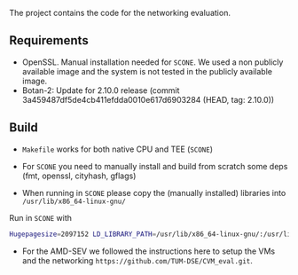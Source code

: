 The project contains the code for the networking evaluation. 

## Requirements

- OpenSSL. Manual installation needed for `SCONE`. We used a non publicly available image and the system is not tested in the publicly available image.
- Botan-2: Update for 2.10.0 release (commit 3a459487df5de4cb411efdda0010e617d6903284 (HEAD, tag: 2.10.0))

## Build

- `Makefile` works for both native CPU and TEE (`SCONE`) 
- For `SCONE` you need to manually install and build from scratch some deps (fmt, openssl, cityhash, gflags)
  
- When running in `SCONE` please copy the (manually installed) libraries into `/usr/lib/x86_64-linux-gnu/`

Run in `SCONE` with

```sh
Hugepagesize=2097152 LD_LIBRARY_PATH=/usr/lib/x86_64-linux-gnu/:/usr/lib/gcc/x86_64-linux-gnu/7/:/usr/local/ssl/lib64 SCONE_VERSION=1 SCONE_LOG=7 SCONE_NO_FS_SHIELD=1 SCONE_NO_MMAP_ACCESS=1 SCONE_HEAP=3584M SCONE_LD_DEBUG=1 /opt/scone/lib/ld-scone-x86_64.so.1 <binary> <input>`
```

- For the AMD-SEV we followed the instructions here to setup the VMs and the networking `https://github.com/TUM-DSE/CVM_eval.git`.


